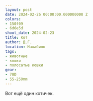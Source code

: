 ```yaml
---
layout: post
date: 2024-02-26 00:00:00.000000000 Z
colors:
- 150f09
- 6d6e5d
shoot_date: 2024-02-23
title: Кот
author: Д.Г.
location: Нахабино
tags:
- животные
- кошки
- полосатые кошки
gear:
- 70D
- 55-250mm
---
```

Вот ещё один котичек.

